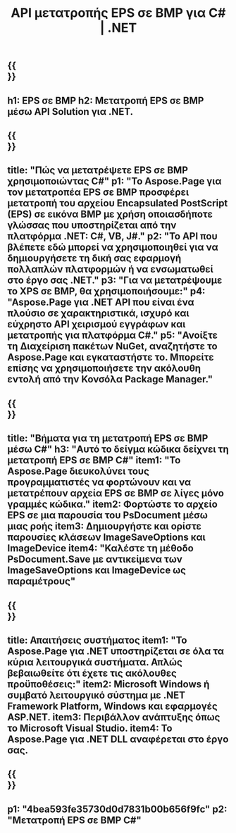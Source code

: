 ﻿---
translation: true
template: /_templates/_conversion-child-net.md
title: API μετατροπής EPS σε BMP για C# |  .NET
url: /net/conversion/eps-to-bmp/
description: Δείγμα κώδικα για μετατροπή EPS σε BMP C#. Χρησιμοποιήστε αποσπάσματα κώδικα API για μαζική μετατροπή αρχείων EPS σε BMP εντός VB.NET, Asp.NET ή οποιασδήποτε εφαρμογής που βασίζεται στο .NET.
informat: EPS
outformat: BMP
otherformats: XPS PS
---

{{<section banner>}}
---
h1: EPS σε BMP
h2: Μετατροπή EPS σε BMP μέσω API Solution για .NET.
---

{{<section overview>}}
---
title: "Πώς να μετατρέψετε EPS σε BMP χρησιμοποιώντας C#"
p1: "Το Aspose.Page για τον μετατροπέα EPS σε BMP προσφέρει μετατροπή του αρχείου Encapsulated PostScript (EPS) σε εικόνα BMP με χρήση οποιασδήποτε γλώσσας που υποστηρίζεται από την πλατφόρμα .NET: C#, VB, J#."
p2: "Το API που βλέπετε εδώ μπορεί να χρησιμοποιηθεί για να δημιουργήσετε τη δική σας εφαρμογή πολλαπλών πλατφορμών ή να ενσωματωθεί στο έργο σας .NET."
p3: "Για να μετατρέψουμε το XPS σε BMP, θα χρησιμοποιήσουμε:"
p4: "Aspose.Page για .NET API που είναι ένα πλούσιο σε χαρακτηριστικά, ισχυρό και εύχρηστο API χειρισμού εγγράφων και μετατροπής για πλατφόρμα C#."
p5: "Ανοίξτε τη Διαχείριση πακέτων NuGet, αναζητήστε το Aspose.Page και εγκαταστήστε το. Μπορείτε επίσης να χρησιμοποιήσετε την ακόλουθη εντολή από την Κονσόλα Package Manager."
---

{{<section feature1>}}
---
title: "Βήματα για τη μετατροπή EPS σε BMP μέσω C#"
h3: "Αυτό το δείγμα κώδικα δείχνει τη μετατροπή EPS σε BMP C#"
item1: "Το Aspose.Page διευκολύνει τους προγραμματιστές να φορτώνουν και να μετατρέπουν αρχεία EPS σε BMP σε λίγες μόνο γραμμές κώδικα."
item2: Φορτώστε το αρχείο EPS σε μια παρουσία του PsDocument μέσω μιας ροής
item3: Δημιουργήστε και ορίστε παρουσίες κλάσεων ImageSaveOptions και ImageDevice
item4: "Καλέστε τη μέθοδο PsDocument.Save με αντικείμενα των ImageSaveOptions και ImageDevice ως παραμέτρους"
---

{{<section feature2>}}
---
title: Απαιτήσεις συστήματος
item1: "Το Aspose.Page για .NET υποστηρίζεται σε όλα τα κύρια λειτουργικά συστήματα. Απλώς βεβαιωθείτε ότι έχετε τις ακόλουθες προϋποθέσεις:"
item2: Microsoft Windows ή συμβατό λειτουργικό σύστημα με .NET Framework Platform, Windows και εφαρμογές ASP.NET.
item3: Περιβάλλον ανάπτυξης όπως το Microsoft Visual Studio.
item4: Το Aspose.Page για .NET DLL αναφέρεται στο έργο σας.
---

{{<section gist>}}
---
p1: "4bea593fe35730d0d7831b00b656f9fc"
p2: "Μετατροπή EPS σε BMP C#"
---

